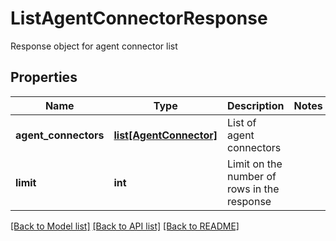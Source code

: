 # ListAgentConnectorResponse

Response object for agent connector list
## Properties
Name | Type | Description | Notes
------------ | ------------- | ------------- | -------------
**agent_connectors** | [**list[AgentConnector]**](AgentConnector.md) | List of agent connectors | 
**limit** | **int** | Limit on the number of rows in the response | 

[[Back to Model list]](../README.md#documentation-for-models) [[Back to API list]](../README.md#documentation-for-api-endpoints) [[Back to README]](../README.md)


